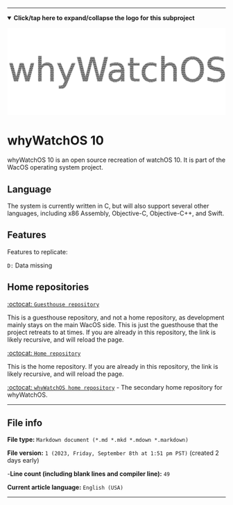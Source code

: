 
***

<details open><summary><b lang="en">Click/tap here to expand/collapse the logo for this subproject</b></summary>

![/whyWatchOS_Metal_HighCompression.png](/WhyWatchOS_Metal_HighCompression.png)

</details>

# whyWatchOS 10

whyWatchOS 10 is an open source recreation of watchOS 10. It is part of the WacOS operating system project. 

## Language

The system is currently written in C, but will also support several other languages, including x86 Assembly, Objective-C, Objective-C++, and Swift.

## Features

Features to replicate:

`D:` Data missing 

## Home repositories

[:octocat: `Guesthouse repository`](https://github.com/seanpm2001/whyWatchOS_10/)

This is a guesthouse repository, and not a home repository, as development mainly stays on the main WacOS side. This is just the guesthouse that the project retreats to at times. If you are already in this repository, the link is likely recursive, and will reload the page.

[:octocat: `Home repository`](https://github.com/seanpm2001/WacOS/tree/WacOS-dev/whyWatchOS/10/)

This is the home repository. If you are already in this repository, the link is likely recursive, and will reload the page.

[:octocat: `whyWatchOS home repository`](https://github.com/seanpm2001/whyWatchOS/) - The secondary home repository for whyWatchOS.

***

## File info

**File type:** `Markdown document (*.md *.mkd *.mdown *.markdown)`

**File version:** `1 (2023, Friday, September 8th at 1:51 pm PST)` (created 2 days early)

-**Line count (including blank lines and compiler line):** `49`

**Current article language:** `English (USA)`

***
